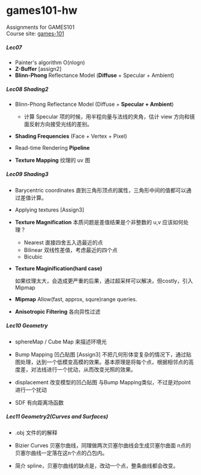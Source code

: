 # games101-hw
Assignments for GAMES101  
Course site: [games-101](https://sites.cs.ucsb.edu/~lingqi/teaching/games101.html)

##### Lec07

* Painter's algorithm O(nlogn)
* **Z-Buffer** [assign2]
* **Blinn-Phong** Reflectance Model (**Diffuse** + Specular + Ambient)

##### Lec08 Shading2 

* Blinn-Phong Reflectance Model (Diffuse + **Specular + Ambient**)

  * 计算 Specular 项的时候，用半程向量与法线的夹角，估计 view 方向和镜面反射方向接受光线的差别。
* **Shading Frequencies** (Face + Vertex + Pixel)
* Read-time Rendering **Pipeline**

* **Texture Mapping**
  纹理的 uv 图

##### Lec09 Shading3

* Barycentric coordinates
  直到三角形顶点的属性，三角形中间的值都可以通过差值计算。 

* Applying textures [Assign3]

* **Texture Magnification**
  本质问题是差值结果是个非整数的 u,v 应该如何处理？

  * Nearest 直接四舍五入选最近的点
  * Bilinear 双线性差值，考虑最近的四个点
  * Bicubic

* **Texture Maginification(hard case)**

  如果纹理太大，会造成更严重的后果，通过超采样可以解决，但costly，引入Mipmap

* **Mipmap**
  Allow(fast, approx, squre)range queries. 

* **Anisotropic Filtering** 各向异性过滤

##### Lec10 Geometry

* sphereMap / Cube Map 来描述环境光
* Bump Mapping 凹凸贴图 [Assign3]
  不把几何形体变复杂的情况下，通过贴图处理，达到一个低模变高模的效果。基本原理是将每个点，根据相邻点的高度差，对法线进行一个扰动，从而改变光照的效果。

* displacement 改变模型的凹凸贴图
  与Bump  Mapping类似，不过是对point进行一个扰动
* SDF 有向距离场函数

##### Lec11 Geometry2(Curves and Surfaces)

* .obj 文件的的解释

* Bizier Curves 贝塞尔曲线，同理做两次贝塞尔曲线会生成贝塞尔曲面
  n点的贝塞尔曲线一定落在这n个点的凸包内。

* 简介 spline，贝塞尔曲线的缺点是，改动一个点，整条曲线都会改变。

  
